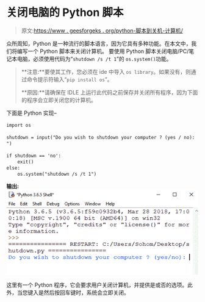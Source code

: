 # 关闭电脑的 Python 脚本

> 原文:[https://www . geesforgeks . org/python-脚本到关机-计算机/](https://www.geeksforgeeks.org/python-script-to-shutdown-computer/)

众所周知，Python 是一种流行的脚本语言，因为它具有多种功能。在本文中，我们将编写一个 Python 脚本来关闭计算机。
要使用 Python 脚本关闭电脑/PC/笔记本电脑，必须使用代码为“`shutdown /s /t 1`”的 `os.system()`功能。

> **注意:**要使其工作，您必须在 ide 中导入 `os library`。如果没有，则通过命令提示符输入“`pip install os`”。
> 
> **原因:**请确保在 IDLE 上运行此代码之前保存并关闭所有程序，因为下面的程序会立即关闭您的计算机。

下面是 Python 实现–

```
import os

shutdown = input("Do you wish to shutdown your computer ? (yes / no): ")

if shutdown == 'no':
    exit()
else:
    os.system("shutdown /s /t 1")
```

**输出:**
![Organized Folder](img/f13d841127f22f80d1255d4923c4c10d.png)

这里有一个 Python 程序，它会要求用户关闭计算机，并提供是或否的选项。此外，当您键入是然后按回车键时，系统会立即关闭。